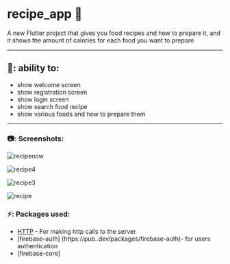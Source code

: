 
# recipe_app 🥘

A new Flutter project that gives you food recipes and how to prepare it, and it shows the amount of calories for each food you want to prepare

-------

## 💪: ability to:
- show welcome screen
- show registration screen
- show login screen
- show search food recipe
- show various foods and how to prepare them

---------

### 📷: Screenshots:

![recipenow](https://user-images.githubusercontent.com/76845356/125215008-e2609000-e2b1-11eb-8879-a5e530c20209.jpg)



![recipe4](https://user-images.githubusercontent.com/76845356/125261062-d3e99700-e2f8-11eb-97c2-34a5f9900388.jpg)



![recipe3](https://user-images.githubusercontent.com/76845356/125214802-ecce5a00-e2b0-11eb-89e7-205333b5729a.jpg)


![recipe](https://user-images.githubusercontent.com/76845356/125208578-3c019400-e28b-11eb-91ad-4b7b79ee44f6.jpg)




### ⚡: Packages used:
- [HTTP](https://pub..dev/packages/http) - For making http calls to the server
- [firebase-auth] (https://pub..dev/packages/firebase-auth)- for users authentication
- [firebase-core]



